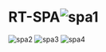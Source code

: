 # RT-SPA![spa1](https://user-images.githubusercontent.com/115350875/212890617-55de6c38-3e25-4b9d-980f-696c09fd42da.png)
![spa2](https://user-images.githubusercontent.com/115350875/212890678-b918e620-ddd4-4e44-8970-1c64774b26b9.png)
![spa3](https://user-images.githubusercontent.com/115350875/212890735-042e3715-28eb-4381-9879-a35c47cf1016.png)
![spa4](https://user-images.githubusercontent.com/115350875/212890774-e14f4ec0-25d8-4bea-b344-b6b5bcd5745c.png)
